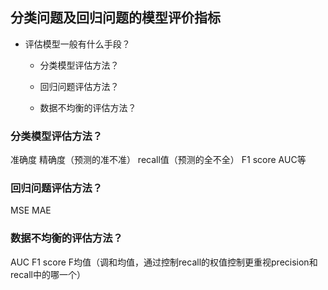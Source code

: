 ## 分类问题及回归问题的模型评价指标

- 评估模型一般有什么手段？

  - 分类模型评估方法？

  - 回归问题评估方法？
  - 数据不均衡的评估方法？


### 分类模型评估方法？

准确度
精确度（预测的准不准）
recall值（预测的全不全）
F1 score
AUC等



### 回归问题评估方法？

MSE
MAE



### 数据不均衡的评估方法？

AUC
F1 score
F均值（调和均值，通过控制recall的权值控制更重视precision和recall中的哪一个）